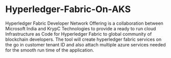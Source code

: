 # Hyperledger-Fabric-On-AKS
Hyperledger Fabric Developer Network Offering is a collaboration between Microsoft India and KrypC Technologies to provide a ready to run cloud Infrastructure as Code for Hyperledger Fabric to global community of blockchain developers. The tool will create hyperledger fabric services on the go in customer tenant ID and also attach multiple azure services needed for the smooth run time of the application.
